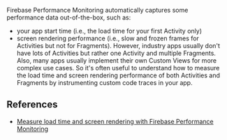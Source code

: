 Firebase Performance Monitoring automatically captures some performance data out-of-the-box, such as:
- your app start time (i.e., the load time for your first Activity only)
- screen rendering performance (i.e., slow and frozen frames for Activities but not for Fragments).
However, industry apps usually don't have lots of Activities but rather one Activity and multiple Fragments. Also, many apps usually implement their own Custom Views for more complex use cases. So it's often useful to understand how to measure the load time and screen rendering performance of both Activities and Fragments by instrumenting custom code traces in your app.

## References

- [Measure load time and screen rendering with Firebase Performance Monitoring](https://firebase.google.com/codelabs/measure-android-view-performance)

